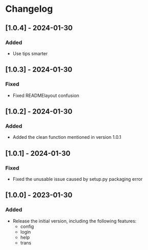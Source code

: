 # Changelog

## [1.0.4] - 2024-01-30
### Added
- Use tips smarter

## [1.0.3] - 2024-01-30
### Fixed
- Fixed READMElayout confusion

## [1.0.2] - 2024-01-30
### Added
- Added the clean function mentioned in version 1.0.1

## [1.0.1] - 2024-01-30
### Fixed
- Fixed the unusable issue caused by setup.py packaging error

## [1.0.0] - 2023-01-30
### Added
- Release the initial version, including the following features:
  - config
  - login
  - help
  - trans
